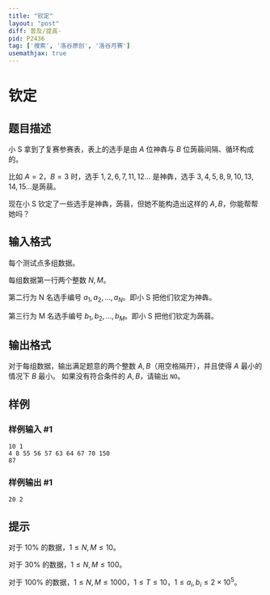 ```yaml
---
title: "钦定"
layout: "post"
diff: 普及/提高-
pid: P2436
tag: ['搜索', '洛谷原创', '洛谷月赛']
usemathjax: true
---
```


# 钦定
## 题目描述

小 S 拿到了复赛参赛表，表上的选手是由 $A$ 位神犇与 $B$ 位蒟蒻间隔、循环构成的。

比如 $A=2$，$B=3$ 时，选手 $1,2,6,7,11,12\dots$ 是神犇，选手 $3,4,5,8,9,10,13,14,15\dots$是蒟蒻。

现在小 S 钦定了一些选手是神犇，蒟蒻，但她不能构造出这样的 $A,B$，你能帮帮她吗？
## 输入格式

每个测试点多组数据。

每组数据第一行两个整数 $N,M$。

第二行为 N 名选手编号 $a_1,a_2,\dots,a_N$。即小 S 把他们钦定为神犇。

第三行为 M 名选手编号 $b_1,b_2,\dots,b_M$。即小 S 把他们钦定为蒟蒻。
## 输出格式

对于每组数据，输出满足题意的两个整数 $A,B$（用空格隔开），并且使得 $A$ 最小的情况下 $B$ 最小。 如果没有符合条件的 $A,B$，请输出 `NO`。

## 样例

### 样例输入 #1
```
10 1
4 8 55 56 57 63 64 67 70 150
87
```
### 样例输出 #1
```
20 2
```
## 提示

对于 $10 \%$ 的数据，$1 \le N,M \le 10$。

对于 $30 \%$ 的数据，$1 \le N,M \le 100$。

对于 $100 \%$ 的数据，$1 \le N,M \le 1000$，$1 \le T \le 10$，$1 \le a_i,b_i \le 2 \times 10 ^ 5$。
